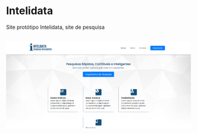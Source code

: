# Intelidata
 Site protótipo Intelidata, site de pesquisa 

​    <img src="./img/capa-site.png" style="zoom:150%;" >

